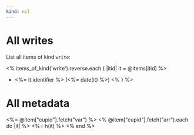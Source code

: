 ```yaml
---
kind: nil
---
```


# All writes

List all items of kind `write`:

<% items_of_kind('write').reverse.each { |itid| it = @items[itid] %>
+ <%= it.identifier %> (<%= date(it) %>)
<% } %>


# All metadata

<%=	@item["cupid"].fetch("var") %>
<%	@item["cupid"].fetch("arr").each do |it| %>
	<%= h(it) %>
<% end %>
